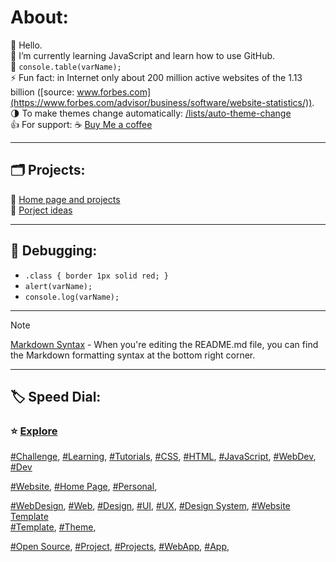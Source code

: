 <!-- About v.1.1.1 -->

# About:  

👋 Hello.  
🌱 I’m currently learning JavaScript and learn how to use GitHub.  
📜 `console.table(varName);`  
⚡ Fun fact: in Internet only about 200 million active websites of the 1.13 billion ([source: www.forbes.com](https://www.forbes.com/advisor/business/software/website-statistics/)).  
🌗 To make themes change automatically: [/lists/auto-theme-change](https://github.com/stars/inonehp/lists/auto-theme-change)  
👍 For support: ☕ [Buy Me a coffee](https://www.buymeacoffee.com/inonehp)

---
  
## 🗂 Projects:  
📁 [Home page and projects](https://github.com/inonehp/inonehp.pages.dev)  
📁 [Porject ideas](https://github.com/inonehp/project-ideas)  
  
---
## 🐞 Debugging:
- `.class { border 1px solid red; }`
- `alert(varName);`
- `console.log(varName);`

---
  
> [!NOTE]
> [Markdown Syntax](https://docs.github.com/github/writing-on-github/getting-started-with-writing-and-formatting-on-github/basic-writing-and-formatting-syntax) - When you're editing the README.md file, you can find the Markdown formatting syntax at the bottom right corner.  
<!-- https://github.com/mattcone/markdown-guide#-->  
  
---
  
## 🏷️ Speed Dial:
### ⭐ [Explore](https://github.com/explore)

[#Challenge](https://github.com/topics/challenge),
[#Learning](https://github.com/topics/learning),
[#Tutorials](https://github.com/topics/tutorials),
[#CSS](https://github.com/topics/css),
[#HTML](https://github.com/topics/html),
[#JavaScript](https://github.com/topics/javascript),
[#WebDev](https://github.com/topics/webdev),
[#Dev](https://github.com/topics/dev)  

[#Website](https://github.com/topics/website),
[#Home Page](https://github.com/topics/homepage),
[#Personal](https://github.com/topics/personal),

[#WebDesign](https://github.com/topics/webdesign),
[#Web](https://github.com/topics/web),
[#Design](https://github.com/topics/design),
[#UI](https://github.com/topics/ui),
[#UX](https://github.com/topics/ux), 
[#Design System](https://github.com/topics/design-system),
[#Website Template](https://github.com/topics/website-template)  
[#Template](https://github.com/topics/template),
[#Theme](https://github.com/topics/theme),  

[#Open Source](https://github.com/topics/open-source),
[#Project](https://github.com/topics/project),
[#Projects](https://github.com/topics/projects),
[#WebApp](https://github.com/topics/webapp),
[#App](https://github.com/topics/app),


<!--
** is a ✨ _special_ ✨ repository because its `README.md` (this file) appears on your GitHub profile.

Here are some ideas to get you started:

- 🔭 I’m currently working on ...
- 🌱 I’m currently learning ...
- 👯 I’m looking to collaborate on ...
- 🤔 I’m looking for help with ...
- 💬 Ask me about ...
- 📫 How to reach me: ...
- 😄 Pronouns: ...
- ⚡ Fun fact: ...
-->


